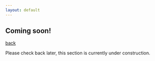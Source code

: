 ```yaml
---
layout: default
---
```


## Coming soon!
[back](./)

Please check back later, this section is currently under construction.






